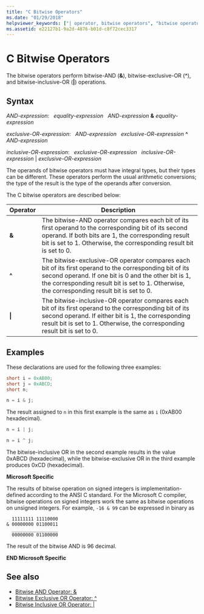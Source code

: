 ```yaml
---
title: "C Bitwise Operators"
ms.date: "01/29/2018"
helpviewer_keywords: ["| operator, bitwise operators", "bitwise operators, Visual C", "bitwise operators", "operators [C], bitwise", "^ operator, bitwise operators", "AND operator", "ampersand operator (&)", "^ operator", "& operator, bitwise operators"]
ms.assetid: e22127b1-9a2d-4876-b01d-c8f72cec3317
---
```

# C Bitwise Operators

The bitwise operators perform bitwise-AND (**&**), bitwise-exclusive-OR (**^**), and bitwise-inclusive-OR (**&#124;**) operations.

## Syntax

*AND-expression*:
&nbsp;&nbsp;*equality-expression*
&nbsp;&nbsp;*AND-expression* **&** *equality-expression*

*exclusive-OR-expression*:
&nbsp;&nbsp;*AND-expression*
&nbsp;&nbsp;*exclusive-OR-expression* **^** *AND-expression*

*inclusive-OR-expression*:
&nbsp;&nbsp;*exclusive-OR-expression*
&nbsp;&nbsp;*inclusive-OR-expression* &#124; *exclusive-OR-expression*

The operands of bitwise operators must have integral types, but their types can be different. These operators perform the usual arithmetic conversions; the type of the result is the type of the operands after conversion.

The C bitwise operators are described below:

|Operator|Description|
|--------------|-----------------|
|**&**|The bitwise-AND operator compares each bit of its first operand to the corresponding bit of its second operand. If both bits are 1, the corresponding result bit is set to 1. Otherwise, the corresponding result bit is set to 0.|
|**^**|The bitwise-exclusive-OR operator compares each bit of its first operand to the corresponding bit of its second operand. If one bit is 0 and the other bit is 1, the corresponding result bit is set to 1. Otherwise, the corresponding result bit is set to 0.|
|**&#124;**|The bitwise-inclusive-OR operator compares each bit of its first operand to the corresponding bit of its second operand. If either bit is 1, the corresponding result bit is set to 1. Otherwise, the corresponding result bit is set to 0.|

## Examples

These declarations are used for the following three examples:

```C
short i = 0xAB00;
short j = 0xABCD;
short n;

n = i & j;
```

The result assigned to `n` in this first example is the same as `i` (0xAB00 hexadecimal).

```C
n = i | j;

n = i ^ j;
```

The bitwise-inclusive OR in the second example results in the value 0xABCD (hexadecimal), while the bitwise-exclusive OR in the third example produces 0xCD (hexadecimal).

**Microsoft Specific**

The results of bitwise operation on signed integers is implementation-defined according to the ANSI C standard. For the Microsoft C compiler, bitwise operations on signed integers work the same as bitwise operations on unsigned integers. For example, `-16 & 99` can be expressed in binary as

```Expression
  11111111 11110000
& 00000000 01100011
  _________________
  00000000 01100000
```

The result of the bitwise AND is 96 decimal.

**END Microsoft Specific**

## See also

- [Bitwise AND Operator: &](../cpp/bitwise-and-operator-amp.md)
- [Bitwise Exclusive OR Operator: ^](../cpp/bitwise-exclusive-or-operator-hat.md)
- [Bitwise Inclusive OR Operator: &#124;](../cpp/bitwise-inclusive-or-operator-pipe.md)
